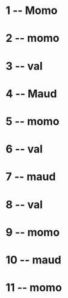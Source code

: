 # 1 -- Momo
# 2 -- momo
# 3 -- val
# 4 -- Maud
# 5 -- momo
# 6 -- val
# 7 -- maud
# 8 -- val
# 9 -- momo
# 10 -- maud
# 11 -- momo


